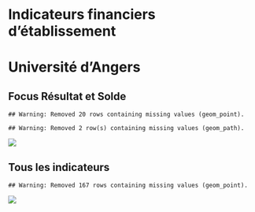 Indicateurs financiers d’établissement
================

# Université d’Angers

## Focus Résultat et Solde

    ## Warning: Removed 20 rows containing missing values (geom_point).

    ## Warning: Removed 2 row(s) containing missing values (geom_path).

![](/home/julien/repo/cpesr/RFC/Finances/Etablissements/université_d_angers_files/figure-gfm/etab.focus-1.png)<!-- -->

## Tous les indicateurs

    ## Warning: Removed 167 rows containing missing values (geom_point).

![](/home/julien/repo/cpesr/RFC/Finances/Etablissements/université_d_angers_files/figure-gfm/etab-1.png)<!-- -->
